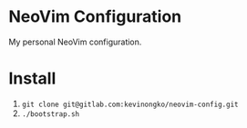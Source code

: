 # NeoVim Configuration
My personal NeoVim configuration.

# Install
1. `git clone git@gitlab.com:kevinongko/neovim-config.git`
2. `./bootstrap.sh`
